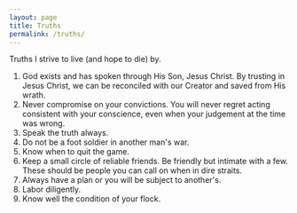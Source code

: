 ```yaml
---
layout: page
title: Truths
permalink: /truths/
---
```


Truths I strive to live (and hope to die) by.

1. God exists and has spoken through His Son, Jesus Christ. By trusting in Jesus Christ, we can be reconciled with our Creator and saved from His wrath.
2. Never compromise on your convictions. You will never regret acting consistent with your conscience, even when your judgement at the time was wrong.
3. Speak the truth always.
4. Do not be a foot soldier in another man's war. 
5. Know when to quit the game.
6. Keep a small circle of reliable friends. Be friendly but intimate with a few. These should be people you can call on when in dire straits.
7. Always have a plan or you will be subject to another's.
8. Labor diligently.
9. Know well the condition of your flock.